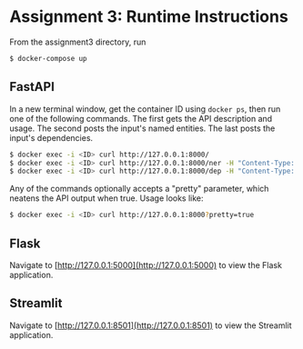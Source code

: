 # Assignment 3: Runtime Instructions
From the assignment3 directory, run
```bash
$ docker-compose up
```

## FastAPI
In a new terminal window, get the container ID using `docker ps`, then run one of the following commands. The first gets the API description and usage. The second posts
the input's named entities. The last posts the input's dependencies.
```bash
$ docker exec -i <ID> curl http://127.0.0.1:8000/
$ docker exec -i <ID> curl http://127.0.0.1:8000/ner -H "Content-Type: application/json" -d@app_fastapi/input.json
$ docker exec -i <ID> curl http://127.0.0.1:8000/dep -H "Content-Type: application/json" -d@app_fastapi/input.json
```
Any of the commands optionally accepts a "pretty" parameter, which neatens the API output when true. Usage looks like:
```bash
$ docker exec -i <ID> curl http://127.0.0.1:8000?pretty=true
```

## Flask
Navigate to [http://127.0.0.1:5000](http://127.0.0.1:5000) to view the Flask application.

## Streamlit
Navigate to [http://127.0.0.1:8501](http://127.0.0.1:8501) to view the Streamlit application.
